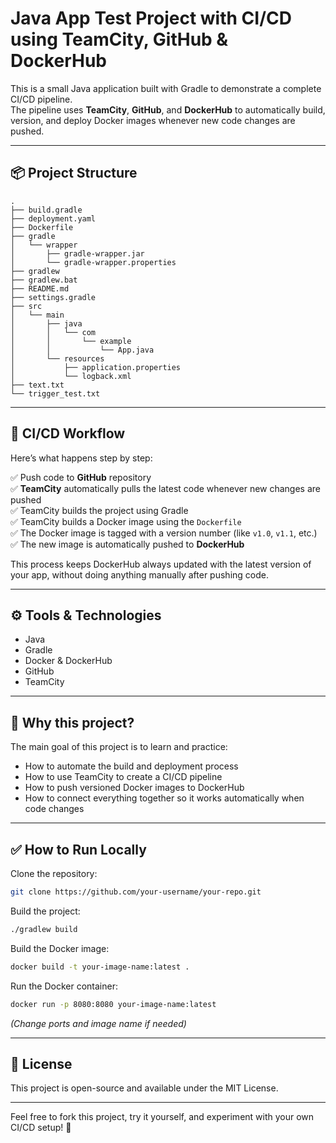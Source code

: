 # Java App Test Project with CI/CD using TeamCity, GitHub & DockerHub

This is a small Java application built with Gradle to demonstrate a complete CI/CD pipeline.  
The pipeline uses **TeamCity**, **GitHub**, and **DockerHub** to automatically build, version, and deploy Docker images whenever new code changes are pushed.

---

## 📦 Project Structure

```plaintext
.
├── build.gradle
├── deployment.yaml
├── Dockerfile
├── gradle
│   └── wrapper
│       ├── gradle-wrapper.jar
│       └── gradle-wrapper.properties
├── gradlew
├── gradlew.bat
├── README.md
├── settings.gradle
├── src
│   └── main
│       ├── java
│       │   └── com
│       │       └── example
│       │           └── App.java
│       └── resources
│           ├── application.properties
│           └── logback.xml
├── text.txt
└── trigger_test.txt
```

---

## 🚀 CI/CD Workflow

Here’s what happens step by step:

✅ Push code to **GitHub** repository  
✅ **TeamCity** automatically pulls the latest code whenever new changes are pushed  
✅ TeamCity builds the project using Gradle  
✅ TeamCity builds a Docker image using the `Dockerfile`  
✅ The Docker image is tagged with a version number (like `v1.0`, `v1.1`, etc.)  
✅ The new image is automatically pushed to **DockerHub**

This process keeps DockerHub always updated with the latest version of your app, without doing anything manually after pushing code.

---

## ⚙️ Tools & Technologies

- Java
- Gradle
- Docker & DockerHub
- GitHub
- TeamCity

---

## 📌 **Why this project?**

The main goal of this project is to learn and practice:
- How to automate the build and deployment process
- How to use TeamCity to create a CI/CD pipeline
- How to push versioned Docker images to DockerHub
- How to connect everything together so it works automatically when code changes

---

## ✅ How to Run Locally

Clone the repository:

```bash
git clone https://github.com/your-username/your-repo.git
```

Build the project:

```bash
./gradlew build
```

Build the Docker image:

```bash
docker build -t your-image-name:latest .
```

Run the Docker container:

```bash
docker run -p 8080:8080 your-image-name:latest
```

*(Change ports and image name if needed)*

---

## 📌 License

This project is open-source and available under the MIT License.

---

Feel free to fork this project, try it yourself, and experiment with your own CI/CD setup! 🚀
